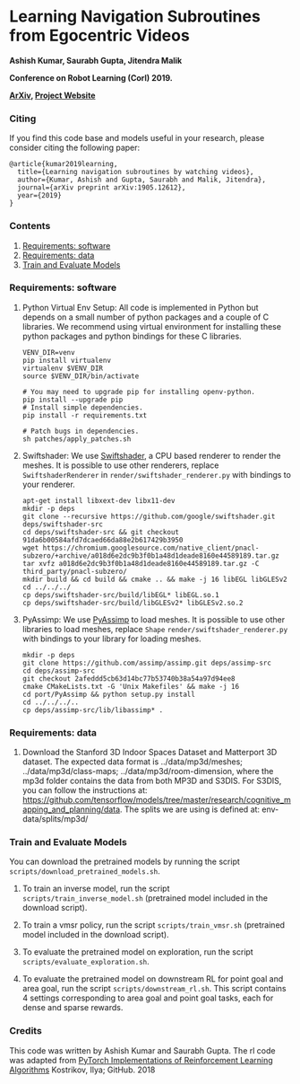 # Learning Navigation Subroutines from Egocentric Videos
**Ashish Kumar, Saurabh Gupta, Jitendra Malik**

**Conference on Robot Learning (Corl) 2019.**

**[ArXiv](https://arxiv.org/abs/1905.12612), 
[Project Website](https://ashishkumar1993.github.io/subroutines/)**

### Citing
If you find this code base and models useful in your research, please consider
citing the following paper:

```
@article{kumar2019learning,
  title={Learning navigation subroutines by watching videos},
  author={Kumar, Ashish and Gupta, Saurabh and Malik, Jitendra},
  journal={arXiv preprint arXiv:1905.12612},
  year={2019}
}
```
### Contents
1.  [Requirements: software](#requirements-software)
2.  [Requirements: data](#requirements-data)
3.  [Train and Evaluate Models](#train-and-evaluate-models)


### Requirements: software
1.  Python Virtual Env Setup: All code is implemented in Python but depends on a
    small number of python packages and a couple of C libraries. We recommend
    using virtual environment for installing these python packages and python
    bindings for these C libraries.
      ```Shell
      VENV_DIR=venv
      pip install virtualenv
      virtualenv $VENV_DIR
      source $VENV_DIR/bin/activate
      
      # You may need to upgrade pip for installing openv-python.
      pip install --upgrade pip
      # Install simple dependencies.
      pip install -r requirements.txt

      # Patch bugs in dependencies.
      sh patches/apply_patches.sh
      ```

2.  Swiftshader: We use
    [Swiftshader](https://github.com/google/swiftshader.git), a CPU based
    renderer to render the meshes.  It is possible to use other renderers,
    replace `SwiftshaderRenderer` in `render/swiftshader_renderer.py` with
    bindings to your renderer. 
    ```Shell
    apt-get install libxext-dev libx11-dev
    mkdir -p deps
    git clone --recursive https://github.com/google/swiftshader.git deps/swiftshader-src
    cd deps/swiftshader-src && git checkout 91da6b00584afd7dcaed66da88e2b617429b3950
    wget https://chromium.googlesource.com/native_client/pnacl-subzero/+archive/a018d6e2dc9b3f0b1a48d1deade8160e44589189.tar.gz
    tar xvfz a018d6e2dc9b3f0b1a48d1deade8160e44589189.tar.gz -C third_party/pnacl-subzero/
    mkdir build && cd build && cmake .. && make -j 16 libEGL libGLESv2
    cd ../../../
    cp deps/swiftshader-src/build/libEGL* libEGL.so.1
    cp deps/swiftshader-src/build/libGLESv2* libGLESv2.so.2
    ```

3.  PyAssimp: We use [PyAssimp](https://github.com/assimp/assimp.git) to load
    meshes.  It is possible to use other libraries to load meshes, replace
    `Shape` `render/swiftshader_renderer.py` with bindings to your library for
    loading meshes. 
    ```Shell
    mkdir -p deps
    git clone https://github.com/assimp/assimp.git deps/assimp-src
    cd deps/assimp-src
    git checkout 2afeddd5cb63d14bc77b53740b38a54a97d94ee8
    cmake CMakeLists.txt -G 'Unix Makefiles' && make -j 16
    cd port/PyAssimp && python setup.py install
    cd ../../../..
    cp deps/assimp-src/lib/libassimp* .
    ```

### Requirements: data
1.  Download the Stanford 3D Indoor Spaces Dataset and Matterport 3D dataset. 
    The expected data format is ../data/mp3d/meshes; ../data/mp3d/class-maps; ../data/mp3d/room-dimension, where the mp3d 
    folder contains the data from both MP3D and S3DIS. For S3DIS, you can follow the instructions at: https://github.com/tensorflow/models/tree/master/research/cognitive_mapping_and_planning/data. The splits we are using is defined at: env-data/splits/mp3d/

### Train and Evaluate Models
You can download the pretrained models by running the script `scripts/download_pretrained_models.sh`. 

1. To train an inverse model, run the script `scripts/train_inverse_model.sh` (pretrained model included in the download script).

2. To train a vmsr policy, run the script `scripts/train_vmsr.sh` (pretrained model included in the download script). 

3. To evaluate the pretrained model on exploration, run the script `scripts/evaluate_exploration.sh`.

4. To evaluate the pretrained model on downstream RL for point goal and area goal, run the script `scripts/downstream_rl.sh`. This script contains 4 settings corresponding to area goal and point goal tasks, each for dense and sparse rewards.

### Credits
This code was written by Ashish Kumar and Saurabh Gupta. The rl code was adapted from [PyTorch Implementations of Reinforcement Learning Algorithms](https://github.com/ikostrikov/pytorch-a2c-ppo-acktr-gail) Kostrikov, Ilya; GitHub. 2018
